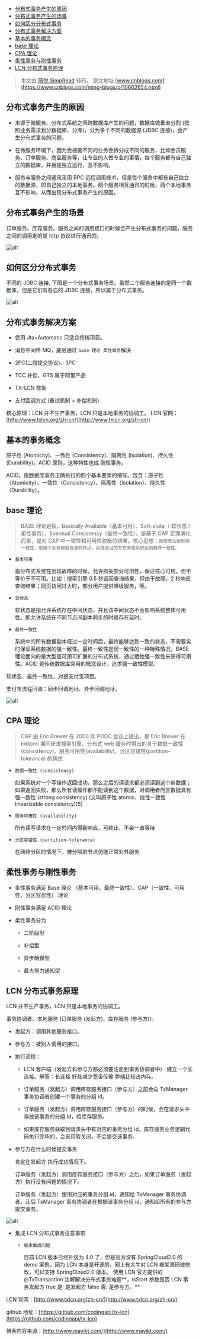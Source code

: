 - [分布式事务产生的原因](#分布式事务产生的原因)
- [分布式事务产生的场景](#分布式事务产生的场景)
- [如何区分分布式事务](#如何区分分布式事务)
- [分布式事务解决方案](#分布式事务解决方案)
- [基本的事务概念](#基本的事务概念)
- [base 理论](#base-理论)
- [CPA 理论](#cpa-理论)
- [柔性事务与刚性事务](#柔性事务与刚性事务)
- [LCN 分布式事务原理](#lcn-分布式事务原理)

> 本文由 [简悦 SimpRead](http://ksria.com/simpread/) 转码， 原文地址 [www.cnblogs.com](https://www.cnblogs.com/ming-blogs/p/10662654.html)

## 分布式事务产生的原因

- 来源于微服务、分布式系统之间跨数据库产生的问题，数据库做垂直分割 (按照业务需求划分数据库、分库)，分为多个不同的数据源 (JDBC 连接)，会产生分布式事务的问题。

- 在微服务环境下，因为会根据不同的业务会拆分成不同的服务，比如会员服务、订单服务、商品服务等，让专业的人做专业的事情，每个服务都有自己独立的数据库，并且是独立运行，互不影响。

- 服务与服务之间通讯采用 RPC 远程调用技术，但是每个服务中都有自己独立的数据源，即自己独立的本地事务。两个服务相互通讯的时候，两个本地事务互不影响，从而出现分布式事务产生的原因。

## 分布式事务产生的场景

订单服务、库存服务。服务之间的调用接口的时候会产生分布式事务的问题，服务之间的调用走的是 http 协议进行通讯的。

![alt](https://img2018.cnblogs.com/blog/1555009/201904/1555009-20190407100604423-1656348347.png)

## 如何区分分布式事务

不同的 JDBC 连接, 下图是一个分布式事务场景。虽然二个服务连接的是同一个数据库，但是它们有各自的 JDBC 连接，所以属于分布式事务。

![alt](https://img2018.cnblogs.com/blog/1555009/201904/1555009-20190406185132973-877092942.png)

## 分布式事务解决方案

- 使用 Jta+Automatic 只适合传统项目。

- 消息中间件 MQ，底层通过 `base 理论 柔性事务`解决

- 2PC(二段提交协议)、3PC

- TCC 补偿、GTS 属于阿里产品

- TX-LCN 框架

- 支付回调方式 (重试机制 + 补偿机制)

核心原理：LCN 并不生产事务，LCN 只是本地事务的协调工。 LCN 官网：[http://www.txlcn.org/zh-cn/](http://www.txlcn.org/zh-cn/)

## 基本的事务概念

原子性 (Atomicity)、一致性 (Consistency)、隔离性 (Isolation)、持久性 (Durability)，ACID 原则，这种特性也成 刚性事务。

ACID，指数据库事务正确执行的四个基本要素的缩写。包含：原子性（Atomicity）、一致性（Consistency）、隔离性（Isolation）、持久性（Durability）。

## base 理论

> BASE 理论是指，Basically Available（基本可用）、Soft-state（ 软状态 / 柔性事务）、Eventual Consistency（最终一致性）。是基于 CAP 定理演化而来，是对 CAP 中一致性和可用性权衡的结果。核心思想：`即使无法做到强一致性，但每个业务根据自身的特点，采用适当的方式来使系统达到最终一致性。`

- `基本可用`

  指分布式系统在出现故障的时候，允许损失部分可用性，保证核心可用。但不等价于不可用。比如：搜索引擎 0.5 秒返回查询结果，但由于故障，2 秒响应查询结果；网页访问过大时，部分用户提供降级服务，等。

- `软状态`

  软状态是指允许系统存在中间状态，并且该中间状态不会影响系统整体可用性。即允许系统在不同节点间副本同步的时候存在延时。

- `最终一致性`

  系统中的所有数据副本经过一定时间后，最终能够达到一致的状态，不需要实时保证系统数据的强一致性。最终一致性是弱一致性的一种特殊情况。BASE 理论面向的是大型高可用可扩展的分布式系统，通过牺牲强一致性来获得可用性。ACID 是传统数据库常用的概念设计，追求强一致性模型。

软状态、最终一致性，对接支付宝项目。

支付宝流程回调：同步回调地址、异步回调地址。

![alt](https://img2018.cnblogs.com/blog/1555009/201904/1555009-20190406192757214-1309017855.png)

## CPA 理论

> CAP 由 Eric Brewer 在 2000 年 PODC 会议上提出，是 Eric Brewer 在 Inktomi 期间研发搜索引擎、分布式 web 缓存时得出的关于数据一致性 (consistency)、服务可用性(availability)、分区容错性(partition-tolerance) 的猜想

- `数据一致性 (consistency)`

  如果系统对一个写操作返回成功，那么之后的读请求都必须读到这个新数据；如果返回失败，那么所有读操作都不能读到这个数据，对调用者而言数据具有强一致性 (strong consistency) (又叫原子性 atomic、线性一致性 linearizable consistency)[5]

- `服务可用性 (availability)`

  所有读写请求在一定时间内得到响应，可终止、不会一直等待

- `分区容错性 (partition-tolerance)`

  在网络分区的情况下，被分隔的节点仍能正常对外服务

## 柔性事务与刚性事务

- 柔性事务满足 Base 理论 （基本可用、最终一致性）、CAP（一致性、可用性、分区容忍性） 理论

- 刚性事务满足 ACID 理论

- 柔性事务分为

  - 二阶段型

  - 补偿型

  - 异步确保型

  - 最大努力通知型

## LCN 分布式事务原理

LCN 并不生产事务，LCN 只是本地事务的协调工。

事务协调者、本地服务 (订单服务 (发起方)、库存服务 (参与方))。

- 发起方：调用其他服务接口。

- 参与方：被别人调用的接口。

- 执行流程：

  - LCN 客户端（发起方和参与方都必须要注册到事务协调者中） 建立一个长连接。解答：长连接 好处减少宽带传输 弊端比较占内存。

  - 订单服务（发起方）调用库存服务接口（参与方）之前会向 TxManager 事务协调者创建一个事务的分组 id。

  - 订单服务（发起方）调用库存服务接口（参与方）的时候，会在请求头中存放该事务的分组 id，给库存服务。
  - 如果库存服务获取到请求头中有对应的事务分组 id，库存服务业务逻辑代码执行完毕的，会采用假关闭，不会提交该事务。

- 参与方在什么时候提交事务

  肯定在发起方 执行成功情况下。

  订单服务（发起方）调用库存服务接口（参与方）之后，如果订单服务（发起方）执行没有问题的情况下。

  订单服务（发起方）使用对应的事务分组 id，通知给 TxManager 事务协调者，让后 TxManager 事务协调者在根据该事务分组 id，通知给所有的参与方提交事务。

![alt](https://img2018.cnblogs.com/blog/1555009/201904/1555009-20190407165611791-1162668463.png)

- 集成 LCN 分布式事务注意事项

  - `版本集成问题`

    目前 LCN 版本已经升级为 4.0 了，但是官方没有 SpringCloud2.0 的 demo 案例。因为 LCN 本身是开源的，网上有大牛对 LCN 框架源码做修改，可以支持 SpringCloud2.0 版本。 使用 LCN 官方提供的 @TxTransaction 注解解决分布式事务难题**，isStart 参数是否 LCN 事务发起方 true 是: 是发起方 false 否: 是参与方。**

LCN 官网：[http://www.txlcn.org/zh-cn/](http://www.txlcn.org/zh-cn/)

github 地址：[https://github.com/codingapi/tx-lcn](https://github.com/codingapi/tx-lcn)

博客内容来源：[http://www.mayikt.com/](http://www.mayikt.com/)
